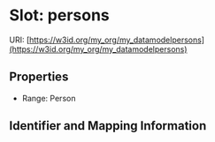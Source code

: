 # Slot: persons

URI: [https://w3id.org/my_org/my_datamodelpersons](https://w3id.org/my_org/my_datamodelpersons)



<!-- no inheritance hierarchy -->


## Properties

 * Range: Person



## Identifier and Mapping Information





